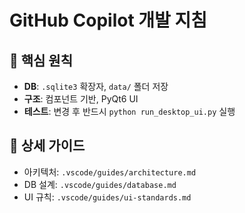 # GitHub Copilot 개발 지침

## 🎯 핵심 원칙
- **DB**: `.sqlite3` 확장자, `data/` 폴더 저장
- **구조**: 컴포넌트 기반, PyQt6 UI  
- **테스트**: 변경 후 반드시 `python run_desktop_ui.py` 실행

## 📁 상세 가이드
- 아키텍처: `.vscode/guides/architecture.md`
- DB 설계: `.vscode/guides/database.md`
- UI 규칙: `.vscode/guides/ui-standards.md`
